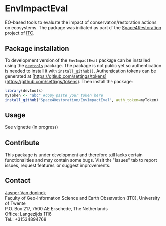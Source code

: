 # EnvImpactEval

EO-based tools to evaluate the impact of conservation/restoration actions on ecosystems. The package was initiated as part of the [Space4Restoration](https://itc.nl/space4restoration) project of [ITC](https://ITC.nl).

## Package installation
To development version of the `EnvImpactEval` package can be installed using the [`devtools`](https://cran.r-project.org/package=devtools) package. 
The package is not public yet so authentication is needed to install it with `install_github()`. Authentication tokens can be generated at [https://github.com/settings/tokens](https://github.com/settings/tokens).
Then install the package:
```r
library(devtools)
myToken <- "abc" #copy-paste your token here
install_github("Space4Restoration/EnvImpactEval", auth_token=myToken)
```

## Usage 
See vignette (in progress)

## Contribute
This package is under development and therefore still lacks certain functionalities and may contain some bugs. Visit the "Issues" tab to report issues, request features, or suggest improvements.

## Contact
[Jasper Van doninck](mailto:j.vandoninck@utwente.nl)  
Faculty of Geo-Information Science and Earth Observation (ITC), University of Twente  
P.O. Box 217, 7500 AE Enschede, The Netherlands  
Office: Langezijds  1116  
Tel.: +31534894768  


